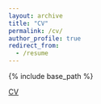 ```yaml
---
layout: archive
title: "CV"
permalink: /cv/
author_profile: true
redirect_from:
  - /resume
---
```


{% include base_path %}

[CV](https://drive.google.com/file/d/1m6ZJ-ZlCqVtzhKlayYgfgPmDEU_lK_Zu/view?usp=sharing)
